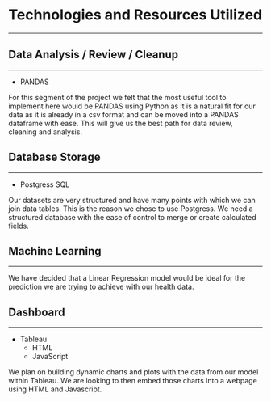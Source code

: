# Technologies and Resources Utilized
_______________________



## Data Analysis / Review / Cleanup
___________________________________


- PANDAS

For this segment of the project we felt that the most useful tool to implement here would be PANDAS using Python as it is a natural fit for our data as it is already in a csv format and can be moved into a PANDAS dataframe with ease. This will give us the best path for data review, cleaning and analysis.




## Database Storage
___________________

- Postgress SQL

Our datasets are very structured and have many points with which we can join data tables. This is the reason we chose to use Postgress. We need a structured database with the ease of control to merge or create calculated fields. 




## Machine Learning
___________________

We have decided that a Linear Regression model would be ideal for the prediction we are trying to achieve with our health data.




## Dashboard
____________

- Tableau
  - HTML
  - JavaScript


We plan on building dynamic charts and plots with the data from our model within Tableau. We are looking to then embed those charts into a webpage using HTML and Javascript.

